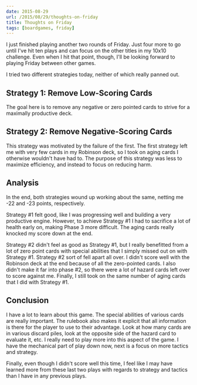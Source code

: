 ```yaml
---
date: 2015-08-29
url: /2015/08/29/thoughts-on-friday
title: Thoughts on Friday
tags: [boardgames, friday]
---
```


I just finished playing another two rounds of Friday.  Just four more to go until I've hit ten plays and can
focus on the other titles in my 10x10 challenge.  Even when I hit that point, though, I'll be looking forward
to playing Friday between other games.

I tried two different strategies today, neither of which really panned out.

## Strategy 1: Remove Low-Scoring Cards
The goal here is to remove any negative or zero pointed cards to strive for a maximally productive deck.

## Strategy 2: Remove Negative-Scoring Cards
This strategy was motivated by the failure of the first.  The first strategy left me with very few cards
in my Robinson deck, so I took on aging cards I otherwise wouldn't have had to.  The purpose of this strategy
was less to maximize efficiency, and instead to focus on reducing harm.

## Analysis
In the end, both strategies wound up working about the same, netting me -22 and -23 points, respectively.

Strategy #1 felt good, like I was progressing well and building a very productive engine.  However,
to achieve Strategy #1 I had to sacrifice a lot of health early on, making Phase 3 more difficult.  The
aging cards really knocked my score down at the end.

Strategy #2 didn't feel as good as Strategy #1, but I really benefitted from a lot of zero point cards with
special abilities that I simply missed out on with Strategy #1.  Strategy #2 sort of fell apart all over.
I didn't score well with the Robinson deck at the end because of all the zero-pointed cards.  I also didn't
make it far into phase #2, so there were a lot of hazard cards left over to score against me.  Finally,
I still took on the same number of aging cards that I did with Strategy #1.

## Conclusion
I have a lot to learn about this game.
The special abilities of various cards are really important.  The rulebook also makes it explicit that all
information is there for the player to use to their advantage.  Look at how many cards are in various
discard piles, look at the opposite side of the hazard card to evaluate it, etc.  I really need to play
more into this aspect of the game.  I have the mechanical part of play down now, next is a focus on more
tactics and strategy.

Finally, even though I didn't score well this time, I feel like I may have learned more from these last two plays
with regards to strategy and tactics than I have in any previous plays.
